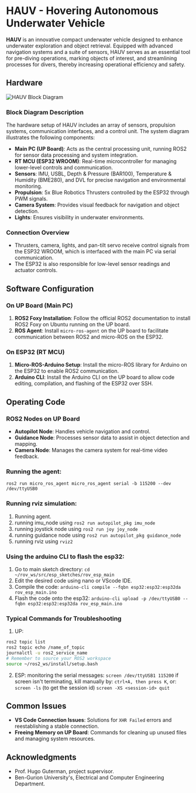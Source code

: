 # HAUV - Hovering Autonomous Underwater Vehicle

**HAUV** is an innovative compact underwater vehicle designed to enhance underwater exploration and object retrieval. 
Equipped with advanced navigation systems and a suite of sensors, HAUV serves as an essential tool for pre-diving operations, marking objects of interest, and streamlining processes for divers, thereby increasing operational efficiency and safety.


## Hardware

![HAUV Block Diagram](https://github.com/talshva/HAUV-Final-Engineering-Project/assets/82408347/4f9e4e93-6bb8-4646-aa27-57463f9cde8e)

### Block Diagram Description

The hardware setup of HAUV includes an array of sensors, propulsion systems, communication interfaces, and a control unit. The system diagram illustrates the following components:

- **Main PC (UP Board)**: Acts as the central processing unit, running ROS2 for sensor data processing and system integration.
- **RT MCU (ESP32 WROOM)**: Real-time microcontroller for managing lower-level controls and communication.
- **Sensors**: IMU, USBL, Depth & Pressure (BAR100), Temperature & Humidity (BME280), and DVL for precise navigation and environmental monitoring.
- **Propulsion**: 5x Blue Robotics Thrusters controlled by the ESP32 through PWM signals.
- **Camera System**: Provides visual feedback for navigation and object detection.
- **Lights**: Ensures visibility in underwater environments.

### Connection Overview

- Thrusters, camera, lights, and pan-tilt servo receive control signals from the ESP32 WROOM, which is interfaced with the main PC via serial communication.
- The ESP32 is also responsible for low-level sensor readings and actuator controls.

## Software Configuration

### On UP Board (Main PC)

1. **ROS2 Foxy Installation**: Follow the official ROS2 documentation to install ROS2 Foxy on Ubuntu running on the UP board.
2. **ROS Agent**: Install `micro-ros-agent` on the UP board to facilitate communication between ROS2 and micro-ROS on the ESP32.

### On ESP32 (RT MCU)

1. **Micro-ROS-Arduino Setup**: Install the micro-ROS library for Arduino on the ESP32 to enable ROS2 communication.
2. **Arduino CLI**: Install the Arduino CLI on the UP board to allow code editing, compilation, and flashing of the ESP32 over SSH.

## Operating Code

### ROS2 Nodes on UP Board

- **Autopilot Node**: Handles vehicle navigation and control.
- **Guidance Node**: Processes sensor data to assist in object detection and mapping.
- **Camera Node**: Manages the camera system for real-time video feedback.

### Running the agent:
`ros2 run micro_ros_agent micro_ros_agent serial -b 115200 --dev /dev/ttyUSB0`

### Running rviz simulation:
1. Running agent.
2. running imu_node using `ros2 run autopilot_pkg imu_node`
3. running joystick node using `ros2 run joy joy_node`
4. running guidance node using `ros2 run autopilot_pkg guidance_node`
5. running rviz using `rviz2`


### Using the arduino CLI to flash the esp32:
1. Go to main sketch directory:
`cd ~/rov_ws/src/esp_sketches/rov_esp_main`
2. Edit the desired code using nano or VScode IDE.
3. Compile the code:
`arduino-cli compile --fqbn esp32:esp32:esp32da rov_esp_main.ino`
4. Flash the code onto the esp32:
`arduino-cli upload -p /dev/ttyUSB0 --fqbn esp32:esp32:esp32da rov_esp_main.ino`


### Typical Commands for Troubleshooting
1. UP:
```bash
ros2 topic list
ros2 topic echo /name_of_topic
journalctl -u ros2_service_name
# Remember to source your ROS2 workspace
source ~/ros2_ws/install/setup.bash
```
2. ESP:
monitoring the serial messages:
`screen /dev/ttyUSB1 115200`
if screen isn't terminating, kill manually by:
`ctrl+A, then press K`, or:
`screen -ls` (to get the session id)
`screen -XS <session-id> quit`
   
## Common Issues

- **VS Code Connection Issues**: Solutions for `XHR Failed` errors and reestablishing a stable connection.
- **Freeing Memory on UP Board**: Commands for cleaning up unused files and managing system resources.


## Acknowledgments

- Prof. Hugo Guterman, project supervisor.
- Ben-Gurion University's, Electrical and Computer Engineering Department.
